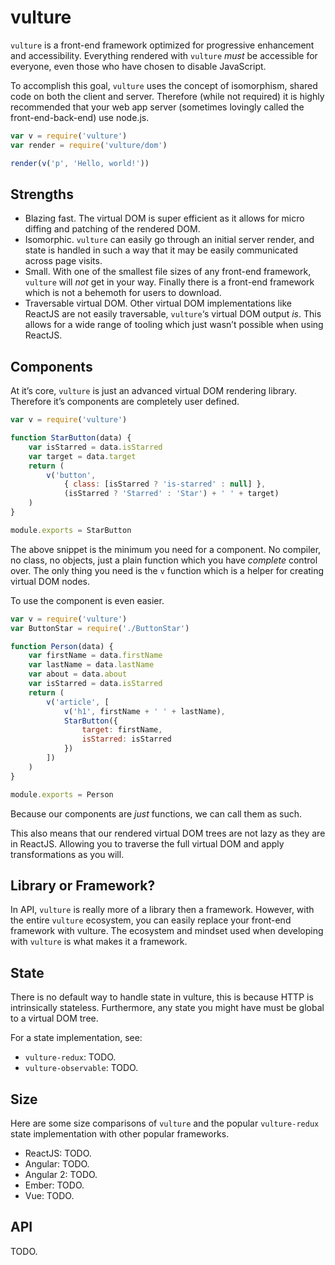 # vulture
`vulture` is a front-end framework optimized for progressive enhancement and accessibility. Everything rendered with `vulture` *must* be accessible for everyone, even those who have chosen to disable JavaScript.

To accomplish this goal, `vulture` uses the concept of isomorphism, shared code on both the client and server. Therefore (while not required) it is highly recommended that your web app server (sometimes lovingly called the front-end-back-end) use node.js.

```js
var v = require('vulture')
var render = require('vulture/dom')

render(v('p', 'Hello, world!'))
```

## Strengths
- Blazing fast. The virtual DOM is super efficient as it allows for micro diffing and patching of the rendered DOM.
- Isomorphic. `vulture` can easily go through an initial server render, and state is handled in such a way that it may be easily communicated across page visits.
- Small. With one of the smallest file sizes of any front-end framework, `vulture` will *not* get in your way. Finally there is a front-end framework which is not a behemoth for users to download.
- Traversable virtual DOM. Other virtual DOM implementations like ReactJS are not easily traversable, `vulture`‘s virtual DOM output *is*. This allows for a wide range of tooling which just wasn’t possible when using ReactJS.

## Components
At it’s core, `vulture` is just an advanced virtual DOM rendering library. Therefore it’s components are completely user defined.

```js
var v = require('vulture')

function StarButton(data) {
	var isStarred = data.isStarred
	var target = data.target
	return (
		v('button',
			{ class: [isStarred ? 'is-starred' : null] },
			(isStarred ? 'Starred' : 'Star') + ' ' + target)
	)
}

module.exports = StarButton
```

The above snippet is the minimum you need for a component. No compiler, no class, no objects, just a plain function which you have *complete* control over. The only thing you need is the `v` function which is a helper for creating virtual DOM nodes.

To use the component is even easier.

```js
var v = require('vulture')
var ButtonStar = require('./ButtonStar')

function Person(data) {
	var firstName = data.firstName
	var lastName = data.lastName
	var about = data.about
	var isStarred = data.isStarred
	return (
		v('article', [
			v('h1', firstName + ' ' + lastName),
			StarButton({
				target: firstName,
				isStarred: isStarred
			})
		])
	)
}

module.exports = Person
```

Because our components are *just* functions, we can call them as such.

This also means that our rendered virtual DOM trees are not lazy as they are in ReactJS. Allowing you to traverse the full virtual DOM and apply transformations as you will.

## Library or Framework?
In API, `vulture` is really more of a library then a framework. However, with  the entire `vulture` ecosystem, you can easily replace your front-end framework with vulture. The ecosystem and mindset used when developing with `vulture` is what makes it a framework.

## State
There is no default way to handle state in vulture, this is because HTTP is intrinsically stateless. Furthermore, any state you might have must be global to a virtual DOM tree.

For a state implementation, see:

- `vulture-redux`: TODO.
- `vulture-observable`: TODO.

## Size
Here are some size comparisons of `vulture` and the popular `vulture-redux` state implementation with other popular frameworks.

- ReactJS: TODO.
- Angular: TODO.
- Angular 2: TODO.
- Ember: TODO.
- Vue: TODO.

## API
TODO.
